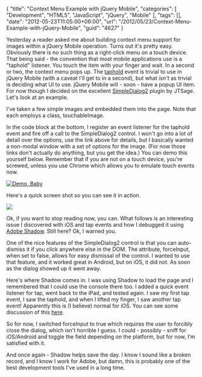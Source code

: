 {
	"title": "Context Menu Example with jQuery Mobile",
	"categories": [
		"Development",
		"HTML5",
		"JavaScript",
		"jQuery",
		"Mobile"
	],
	"tags": [],
	"date": "2012-05-23T11:05:00+06:00",
	"url": "/2012/05/23/Context-Menu-Example-with-jQuery-Mobile",
	"guid": "4627"
}

Yesterday a reader asked me about building context menu support for images within a jQuery Mobile operation. Turns out it's pretty easy. Obviously there is no such thing as a right-click menu on a touch device. That being said - the convention that most mobile applications use is a "taphold" listener. You touch the item with your finger and wait. In a second or two, the context menu pops up. The <a href="http://jquerymobile.com/demos/1.1.0/docs/api/events.html">taphold</a> event is trivial to use in jQuery Mobile (with a caveat I'll get to in a second), but what <i>isn't</i> as trivial is deciding what UI to use. jQuery Mobile will - soon - have a popup UI item. For now though I decided on the excellent <a href="http://dev.jtsage.com/jQM-SimpleDialog/demos2/">SimpleDialog2</a> plugin by JTSage. Let's look at an example.
<!--more-->
<script src="https://gist.github.com/2775669.js?file=gistfile1.html"></script>

I've taken a few simple images and embedded them into the page. Note that each employs a class, touchableImage. 

In the code block at the bottom, I register an event listener for the taphold event and fire off a call to the SimpleDialog2 control. I won't go into a lot of detail over the options, use the link above for details, but I basically wanted a non-modal window with a set of options for the image. (For now those links don't actually do anything, but you get the idea.) You can demo this yourself below. Remember that if you are not on a touch device, you're screwed, unless you use Chrome which allows you to emulate touch events now.


<a href="http://raymondcamden.com/demos/2012/may/23/"><img src="http://www.raymondcamden.com/images/icon_128.png" title="Demo, Baby" border="0"></a>

Here's a quick screen shot so you can see it in action.

<img src="http://www.raymondcamden.com/images/photo2.PNG" />

Ok, if you want to stop reading now, you can. What follows is an interesting issue I discovered with iOS and tap events and how I debugged it using <a href="http://labs.adobe.com/technologies/shadow/">Adobe Shadow</a>. Still here? Ok, I warned you.

One of the nice features of the SimpleDialog2 control is that you can auto-dismiss it if you click anywhere else in the DOM. The attribute, forceInput, when set to false, allows for easy dismissal of the control. I wanted to use that feature, and it worked great in Android, but on iOS, it did not. As soon as the dialog showed up it went away.

Here's where Shadow comes in. I was using Shadow to load the page and I remembered that I could use the console there too. I added a quick event listener for tap, went back to the iPad, and tested again. I saw my first tap event, I saw the taphold, and when I lifted my finger, I saw another tap event! Apparently this is (I believe) normal for iOS. You can see some discussion of this <a href="https://github.com/jquery/jquery-mobile/issues/3803">here</a>.

So for now, I switched forceInput to true which requires the user to forcibly close the dialog, which isn't horrible I guess. I could - possibly - sniff for iOS/Android and toggle the field depending on the platform, but for now, I'm satisfied with it.

And once again - Shadow helps save the day. I know I sound like a broken record, and I know I work for Adobe, but damn, this is probably one of the best development tools I've used in a long time.
